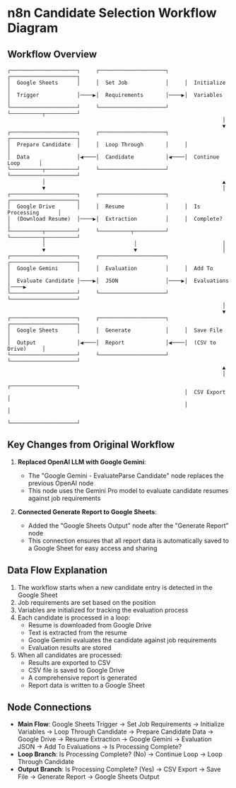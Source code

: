 # n8n Candidate Selection Workflow Diagram

## Workflow Overview

```
┌─────────────────────┐     ┌─────────────────────┐     ┌─────────────────────┐
│  Google Sheets      │     │  Set Job            │     │  Initialize         │
│  Trigger            │────▶│  Requirements       │────▶│  Variables          │
└─────────────────────┘     └─────────────────────┘     └──────────┬──────────┘
                                                                    │
                                                                    ▼
┌─────────────────────┐     ┌─────────────────────┐     ┌─────────────────────┐
│  Prepare Candidate  │     │  Loop Through       │     │                     │
│  Data               │◀────│  Candidate          │◀────│  Continue Loop      │
└──────────┬──────────┘     └─────────────────────┘     └─────────────────────┘
           │                                                        ▲
           ▼                                                        │
┌─────────────────────┐     ┌─────────────────────┐     ┌─────────────────────┐
│  Google Drive       │     │  Resume             │     │  Is Processing      │
│  (Download Resume)  │────▶│  Extraction         │     │  Complete?          │
└──────────┬──────────┘     └──────────┬──────────┘     └──────────┬──────────┘
           │                            │                           │
           ▼                            ▼                           │
┌─────────────────────┐     ┌─────────────────────┐     ┌─────────────────────┐
│  Google Gemini      │     │  Evaluation         │     │  Add To             │
│  Evaluate Candidate │────▶│  JSON               │────▶│  Evaluations        │────▶
└─────────────────────┘     └─────────────────────┘     └─────────────────────┘
                                                                    │
                                                                    ▼
┌─────────────────────┐     ┌─────────────────────┐     ┌─────────────────────┐
│  Google Sheets      │     │  Generate           │     │  Save File          │
│  Output             │◀────│  Report             │◀────│  (CSV to Drive)     │
└─────────────────────┘     └─────────────────────┘     └─────────────────────┘
                                                                    ▲
                                                                    │
                                                        ┌─────────────────────┐
                                                        │  CSV Export         │
                                                        │                     │
                                                        └─────────────────────┘
```

## Key Changes from Original Workflow

1. **Replaced OpenAI LLM with Google Gemini**:
   - The "Google Gemini - EvaluateParse Candidate" node replaces the previous OpenAI node
   - This node uses the Gemini Pro model to evaluate candidate resumes against job requirements

2. **Connected Generate Report to Google Sheets**:
   - Added the "Google Sheets Output" node after the "Generate Report" node
   - This connection ensures that all report data is automatically saved to a Google Sheet for easy access and sharing

## Data Flow Explanation

1. The workflow starts when a new candidate entry is detected in the Google Sheet
2. Job requirements are set based on the position
3. Variables are initialized for tracking the evaluation process
4. Each candidate is processed in a loop:
   - Resume is downloaded from Google Drive
   - Text is extracted from the resume
   - Google Gemini evaluates the candidate against job requirements
   - Evaluation results are stored
5. When all candidates are processed:
   - Results are exported to CSV
   - CSV file is saved to Google Drive
   - A comprehensive report is generated
   - Report data is written to a Google Sheet

## Node Connections

- **Main Flow**: Google Sheets Trigger → Set Job Requirements → Initialize Variables → Loop Through Candidate → Prepare Candidate Data → Google Drive → Resume Extraction → Google Gemini → Evaluation JSON → Add To Evaluations → Is Processing Complete?
- **Loop Branch**: Is Processing Complete? (No) → Continue Loop → Loop Through Candidate
- **Output Branch**: Is Processing Complete? (Yes) → CSV Export → Save File → Generate Report → Google Sheets Output